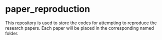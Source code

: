# paper_reproduction
This repository is used to store the codes for attempting to reproduce the research papers. Each paper will be placed in the corresponding named folder.
